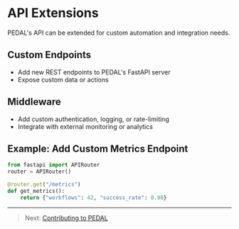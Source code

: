 # API Extensions

PEDAL's API can be extended for custom automation and integration needs.

## Custom Endpoints
- Add new REST endpoints to PEDAL's FastAPI server
- Expose custom data or actions

## Middleware
- Add custom authentication, logging, or rate-limiting
- Integrate with external monitoring or analytics

## Example: Add Custom Metrics Endpoint
```python
from fastapi import APIRouter
router = APIRouter()

@router.get("/metrics")
def get_metrics():
    return {"workflows": 42, "success_rate": 0.98}
```

---

> Next: [Contributing to PEDAL](contributing.md) 